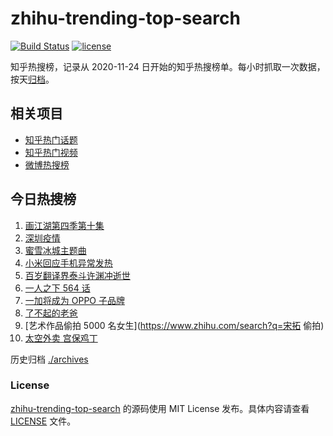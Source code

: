 # zhihu-trending-top-search

[![Build Status](https://github.com/justjavac/zhihu-trending-top-search/workflows/ci/badge.svg?branch=main)](https://github.com/justjavac/zhihu-trending-top-search/actions)
[![license](https://img.shields.io/github/license/justjavac/zhihu-trending-top-search)](https://github.com/justjavac/zhihu-trending-top-search/blob/main/LICENSE)

知乎热搜榜，记录从 2020-11-24 日开始的知乎热搜榜单。每小时抓取一次数据，按天[归档](./archives)。

## 相关项目

- [知乎热门话题](https://github.com/justjavac/zhihu-trending-hot-questions)
- [知乎热门视频](https://github.com/justjavac/zhihu-trending-hot-video)
- [微博热搜榜](https://github.com/justjavac/weibo-trending-hot-search)

## 今日热搜榜

<!-- BEGIN -->
<!-- 最后更新时间 Sat Jun 19 2021 02:07:11 GMT+0800 (China Standard Time) -->

1. [画江湖第四季第十集](https://www.zhihu.com/search?q=画江湖之不良人第四季)
2. [深圳疫情](https://www.zhihu.com/search?q=深圳疫情)
3. [蜜雪冰城主题曲](https://www.zhihu.com/search?q=蜜雪冰城)
4. [小米回应手机异常发热](https://www.zhihu.com/search?q=小米)
5. [百岁翻译界泰斗许渊冲逝世](https://www.zhihu.com/search?q=许渊冲)
6. [一人之下 564 话](https://www.zhihu.com/search?q=一人之下)
7. [一加将成为 OPPO 子品牌](https://www.zhihu.com/search?q=一加)
8. [了不起的老爸](https://www.zhihu.com/search?q=了不起的老爸)
9. [艺术作品偷拍 5000 名女生](https://www.zhihu.com/search?q=宋拓 偷拍)
10. [太空外卖 宫保鸡丁](https://www.zhihu.com/search?q=太空外卖)

<!-- END -->

历史归档 [./archives](./archives)

### License

[zhihu-trending-top-search](https://github.com/justjavac/zhihu-trending-top-search)
的源码使用 MIT License 发布。具体内容请查看 [LICENSE](./LICENSE) 文件。
